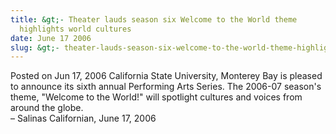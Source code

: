 ```yaml
---
title: &gt;- Theater lauds season six Welcome to the World theme
  highlights world cultures
date: June 17 2006
slug: &gt;- theater-lauds-season-six-welcome-to-the-world-theme-highlights-world-cultures
---
```


 



<span class="date">Posted on Jun 17, 2006    </span>
California State University, Monterey Bay is pleased to announce
its sixth annual Performing Arts Series. The 2006-07 season&apos;s
theme, &quot;Welcome to the World!&quot; will spotlight cultures and voices
from around the globe.<br>
&#x2013; Salinas Californian, June 17, 2006<br/></br>




 
